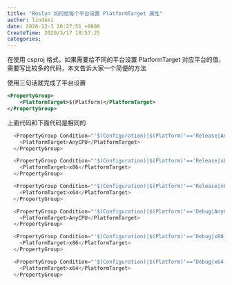 ```yaml
---
title: "Roslyn 如何给每个平台设置 PlatformTarget 属性"
author: lindexi
date: 2020-12-3 20:27:51 +0800
CreateTime: 2020/3/17 18:57:25
categories: 
---
```


在使用 csproj 格式，如果需要给不同的平台设置 PlatformTarget 对应平台的值，需要写比较多的代码，本文告诉大家一个简便的方法

<!--more-->


<!-- CreateTime:2020/3/17 18:57:25 -->



使用三句话就完成了平台设置

```xml
<PropertyGroup>
    <PlatformTarget>$(Platform)</PlatformTarget>
</PropertyGroup>

```

上面代码和下面代码是相同的

```csharp
  <PropertyGroup Condition="'$(Configuration)|$(Platform)'=='Release|AnyCPU'">
    <PlatformTarget>AnyCPU</PlatformTarget>
  </PropertyGroup>

  <PropertyGroup Condition="'$(Configuration)|$(Platform)'=='Release|x86'">
    <PlatformTarget>x86</PlatformTarget>
  </PropertyGroup>

  <PropertyGroup Condition="'$(Configuration)|$(Platform)'=='Release|x64'">
    <PlatformTarget>x64</PlatformTarget>
  </PropertyGroup>

  <PropertyGroup Condition="'$(Configuration)|$(Platform)'=='Debug|AnyCPU'">
    <PlatformTarget>AnyCPU</PlatformTarget>
  </PropertyGroup>

  <PropertyGroup Condition="'$(Configuration)|$(Platform)'=='Debug|x86'">
    <PlatformTarget>x86</PlatformTarget>
  </PropertyGroup>

  <PropertyGroup Condition="'$(Configuration)|$(Platform)'=='Debug|x64'">
    <PlatformTarget>x64</PlatformTarget>
  </PropertyGroup>
```

